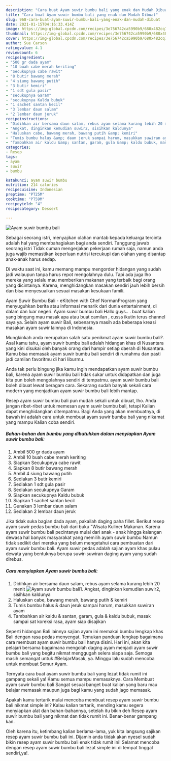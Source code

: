 ```yaml
---
description: "Cara buat Ayam suwir bumbu bali yang enak dan Mudah Dibuat"
title: "Cara buat Ayam suwir bumbu bali yang enak dan Mudah Dibuat"
slug: 968-cara-buat-ayam-suwir-bumbu-bali-yang-enak-dan-mudah-dibuat
date: 2021-01-15T04:16:33.414Z
image: https://img-global.cpcdn.com/recipes/3e756742ca5990b9/680x482cq70/ayam-suwir-bumbu-bali-foto-resep-utama.jpg
thumbnail: https://img-global.cpcdn.com/recipes/3e756742ca5990b9/680x482cq70/ayam-suwir-bumbu-bali-foto-resep-utama.jpg
cover: https://img-global.cpcdn.com/recipes/3e756742ca5990b9/680x482cq70/ayam-suwir-bumbu-bali-foto-resep-utama.jpg
author: Sue Carson
ratingvalue: 4.1
reviewcount: 6
recipeingredient:
- "500 gr dada ayam"
- "10 buah cabe merah keriting"
- "Secukupnya cabe rawit"
- "8 butir bawang merah"
- "4 siung bawang putih"
- "3 butir kemiri"
- "1 sdt gula pasir"
- "secukupnya Garam"
- "secukupnya Kaldu bubuk"
- "1 sachet santan kecil"
- "3 lembar daun salam"
- "2 lembar daun jeruk"
recipeinstructions:
- "Didihkan air bersama daun salam, rebus ayam selama kurang lebih 20 menit"
- "Angkat, dinginkan kemudian suwir2, sisihkan kaldunya"
- "Haluskan cabe, bawang merah, bawang putih &amp; kemiri"
- "Tumis bumbu halus &amp; daun jeruk sampai harum, masukkan suwiran ayam"
- "Tambahkan air kaldu &amp; santan, garam, gula &amp; kaldu bubuk, masak sampai sat koreksi rasa, ayam siap disajikan"
categories:
- Resep
tags:
- ayam
- suwir
- bumbu

katakunci: ayam suwir bumbu 
nutrition: 214 calories
recipecuisine: Indonesian
preptime: "PT25M"
cooktime: "PT59M"
recipeyield: "4"
recipecategory: Dessert

---
```



![Ayam suwir bumbu bali](https://img-global.cpcdn.com/recipes/3e756742ca5990b9/680x482cq70/ayam-suwir-bumbu-bali-foto-resep-utama.jpg)

Sebagai seorang istri, menyajikan olahan mantab kepada keluarga tercinta adalah hal yang membahagiakan bagi anda sendiri. Tanggung jawab seorang istri Tidak cuman mengerjakan pekerjaan rumah saja, namun anda juga wajib memastikan keperluan nutrisi tercukupi dan olahan yang disantap anak-anak harus sedap.

Di waktu  saat ini, kamu memang mampu mengorder hidangan yang sudah jadi walaupun tanpa harus repot mengolahnya dulu. Tapi ada juga lho mereka yang selalu mau memberikan makanan yang terbaik bagi orang yang dicintainya. Karena, menghidangkan masakan sendiri jauh lebih bersih dan bisa menyesuaikan sesuai masakan kesukaan famili. 

Ayam Suwir Bumbu Bali - eKitchen with Chef NormanProgram yang menyuguhkan berita atau informasi menarik dari dunia entertainment, di dalam dan luar negeri. Ayam suwir bumbu bali Hallo guys.. . buat kalian yang bingung mau masak apa atau buat camilan , cusss ikutin terus channel saya ya. Selain ayam suwir Bali, sebenarnya masih ada beberapa kreasi masakan ayam suwir lainnya di Indonesia.

Mungkinkah anda merupakan salah satu penikmat ayam suwir bumbu bali?. Asal kamu tahu, ayam suwir bumbu bali adalah hidangan khas di Nusantara yang kini disukai oleh banyak orang dari hampir setiap daerah di Nusantara. Kamu bisa memasak ayam suwir bumbu bali sendiri di rumahmu dan pasti jadi camilan favoritmu di hari liburmu.

Anda tak perlu bingung jika kamu ingin mendapatkan ayam suwir bumbu bali, karena ayam suwir bumbu bali tidak sukar untuk didapatkan dan juga kita pun boleh mengolahnya sendiri di tempatmu. ayam suwir bumbu bali boleh dibuat lewat beragam cara. Sekarang sudah banyak sekali cara modern yang menjadikan ayam suwir bumbu bali lebih mantap.

Resep ayam suwir bumbu bali pun mudah sekali untuk dibuat, lho. Anda jangan ribet-ribet untuk memesan ayam suwir bumbu bali, tetapi Kalian dapat menghidangkan ditempatmu. Bagi Anda yang akan membuatnya, di bawah ini adalah cara untuk membuat ayam suwir bumbu bali yang nikamat yang mampu Kalian coba sendiri.

<!--inarticleads1-->

##### Bahan-bahan dan bumbu yang dibutuhkan dalam menyiapkan Ayam suwir bumbu bali:

1. Ambil 500 gr dada ayam
1. Ambil 10 buah cabe merah keriting
1. Siapkan Secukupnya cabe rawit
1. Siapkan 8 butir bawang merah
1. Ambil 4 siung bawang putih
1. Sediakan 3 butir kemiri
1. Sediakan 1 sdt gula pasir
1. Sediakan secukupnya Garam
1. Siapkan secukupnya Kaldu bubuk
1. Siapkan 1 sachet santan kecil
1. Gunakan 3 lembar daun salam
1. Sediakan 2 lembar daun jeruk


Jika tidak suka bagian dada ayam, pakailah daging paha fillet. Berikut resep ayam suwir pedas bumbu bali dari buku &#34;Wisata Kuliner Makanan. Karena ayam suwir bumbu bali pecintanya mulai dari anak - anak hingga kalangan dewasa hal banyak masyarakat yang memilih ayam suwir bumbu Namun tidak sedikit dari mereka yang belum mengetahui cara pembuatan dari ayam suwir bumbu bali. Ayam suwir pedas adalah sajian ayam khas pulau dewata yang bentuknya berupa suwir-suwiran daging ayam yang sudah direbus. 

<!--inarticleads2-->

##### Cara menyiapkan Ayam suwir bumbu bali:

1. Didihkan air bersama daun salam, rebus ayam selama kurang lebih 20 menit
<img src="https://img-global.cpcdn.com/steps/fc1dd089207a06d3/160x128cq70/ayam-suwir-bumbu-bali-langkah-memasak-1-foto.jpg" alt="Ayam suwir bumbu bali">1. Angkat, dinginkan kemudian suwir2, sisihkan kaldunya
1. Haluskan cabe, bawang merah, bawang putih &amp; kemiri
1. Tumis bumbu halus &amp; daun jeruk sampai harum, masukkan suwiran ayam
1. Tambahkan air kaldu &amp; santan, garam, gula &amp; kaldu bubuk, masak sampai sat koreksi rasa, ayam siap disajikan


Seperti hidangan Bali lainnya sajian ayam ini memakai bumbu lengkap khas Bali dengan rasa pedas menyengat. Temukan panduan lengkap bagaimana cara membuat ayam suwir bumbu bali hanya disini. Hari ini, akan kita pelajari bersama bagaimana mengolah daging ayam menjadi ayam suwir bumbu bali yang begitu nikmat menggugah selera siapa saja. Semoga masih semangat untuk #BelajarMasak, ya. Minggu lalu sudah mencoba untuk membuat Semur Ayam. 

Ternyata cara buat ayam suwir bumbu bali yang lezat tidak rumit ini gampang sekali ya! Kamu semua mampu memasaknya. Cara Membuat ayam suwir bumbu bali Sangat sesuai banget buat kalian yang baru mau belajar memasak maupun juga bagi kamu yang sudah jago memasak.

Apakah kamu tertarik mulai mencoba membuat resep ayam suwir bumbu bali nikmat simple ini? Kalau kalian tertarik, mending kamu segera menyiapkan alat dan bahan-bahannya, setelah itu bikin deh Resep ayam suwir bumbu bali yang nikmat dan tidak rumit ini. Benar-benar gampang kan. 

Oleh karena itu, ketimbang kalian berlama-lama, yuk kita langsung sajikan resep ayam suwir bumbu bali ini. Dijamin anda tiidak akan nyesel sudah bikin resep ayam suwir bumbu bali enak tidak rumit ini! Selamat mencoba dengan resep ayam suwir bumbu bali lezat simple ini di tempat tinggal sendiri,ya!.

